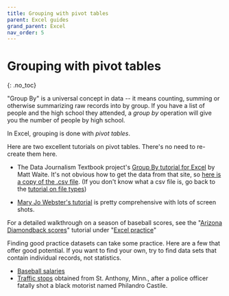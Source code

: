 ```yaml
---
title: Grouping with pivot tables
parent: Excel guides
grand_parent: Excel
nav_order: 5
---
```




# Grouping with pivot tables
{: .no_toc}



"Group By" is a universal concept in data -- it means counting, summing or otherwise summarizing raw records into by group. If you have a list of people and the high school they attended, a *group by* operation will give you the number of people by high school.

In Excel, grouping is done with *pivot tables*.

Here are two excellent tutorials on pivot tables. There's no need to re-create them here.


* The Data Journalism Textbook project's [Group By tutorial for Excel](https://github.com/datajtext/DataJournalismTextbook/blob/master/Modules/GroupBy/group_by_with_excel.md
) by Matt Waite. It's not obvious how to get the data from that site, so [here is a copy of the .csv file]({{site.baseurl}}/assets/data/csv/mountainlions.csv). (If you don't know what a csv file is, go back to the [tutorial on file types]({{site.baseurl}}/general/05-file-formats.html))

* [Mary Jo Webster's tutorial](http://mjwebster.github.io/DataJ/pivottables.html) is pretty comprehensive with lots of screen shots.

For a detailed walkthrough on a season of baseball scores, see the "[Arizona Diamondback scores]({{site.baseurl}}/excel/practice/12-excel-baseball)" tutorial under "[Excel practice]({{site.baseurl}}/excel/xlpractice)"


Finding good practice datasets can take some practice. Here are a few that offer good potential.  If you want to find your own, try to find data sets that contain individual records, not statistics.

  * [Baseball salaries]({{site.baseurl}}/assets/data/xlexamples/MLB2011.xlsx)
  * [Traffic stops]({{site.baseurl}}/assets/data/xlexamples/saintanthony_police.xlsx) obtained from St. Anthony, Minn., after a police officer fatally shot a black motorist named Philandro Castile.
